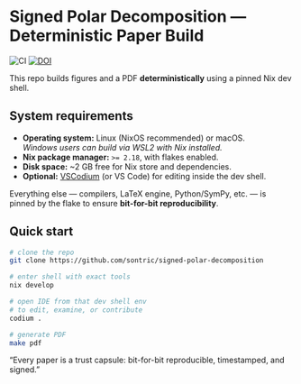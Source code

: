 # Signed Polar Decomposition — Deterministic Paper Build
![CI](https://github.com/sontric/signed-polar-decomposition/actions/workflows/build-paper.yml/badge.svg)
[![DOI](https://zenodo.org/badge/1047405672.svg)](https://doi.org/10.5281/zenodo.17009274)

This repo builds figures and a PDF **deterministically** using a pinned Nix dev shell.

## System requirements

- **Operating system:** Linux (NixOS recommended) or macOS.  
  *Windows users can build via WSL2 with Nix installed.*
- **Nix package manager:** `>= 2.18`, with flakes enabled.  
- **Disk space:** ~2 GB free for Nix store and dependencies.  
- **Optional:** [VSCodium](https://vscodium.com/) (or VS Code) for editing inside the dev shell.  

Everything else — compilers, LaTeX engine, Python/SymPy, etc. — is pinned by the flake to ensure **bit-for-bit reproducibility**.

## Quick start

```bash
# clone the repo
git clone https://github.com/sontric/signed-polar-decomposition

# enter shell with exact tools
nix develop

# open IDE from that dev shell env
# to edit, examine, or contribute
codium .

# generate PDF
make pdf
```

“Every paper is a trust capsule: bit-for-bit reproducible, timestamped, and signed.”